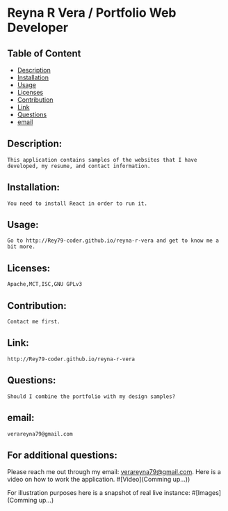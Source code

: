 
# Reyna R Vera / Portfolio Web Developer

## Table of Content

- [Description](#Description)
- [Installation](#Installation)
- [Usage](#Usage)
- [Licenses](#Licenses)
- [Contribution](#Contribution)
- [Link](#Link)
- [Questions](#Questions)
- [email](#email)

## Description:
    This application contains samples of the websites that I have developed, my resume, and contact information.
## Installation:
    You need to install React in order to run it.
## Usage:
    Go to http://Rey79-coder.github.io/reyna-r-vera and get to know me a bit more.
## Licenses:
    Apache,MCT,ISC,GNU GPLv3
## Contribution:
    Contact me first.
## Link:
    http://Rey79-coder.github.io/reyna-r-vera
## Questions:
    Should I combine the portfolio with my design samples?
## email:
    verareyna79@gmail.com

## For additional questions:
   Please reach me out through my email: verareyna79@gmail.com.
   Here is a video on how to work the application.
#[Video](Comming up...))

For illustration purposes here is a snapshot of real live instance:
#[Images](Comming up...)

